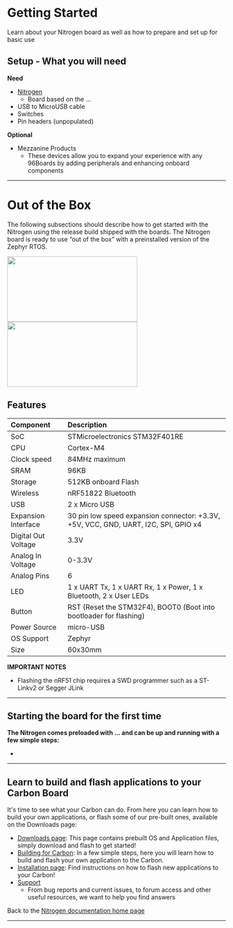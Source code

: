 # Getting Started

Learn about your Nitrogen board as well as how to prepare and set up for basic use

## Setup - What you will need

**Need**
- [Nitrogen](http://www.96boards.org/product/Nitrogen/)
   - Board based on the ...
- USB to MicroUSB cable
- Switches
- Pin headers (unpopulated)

**Optional**
- Mezzanine Products
   - These devices allow you to expand your experience with any 96Boards by adding peripherals and enhancing onboard components

***

# Out of the Box

The following subsections should describe how to get started with the Nitrogen using the release build shipped with the boards. The Nitrogen board is ready to use “out of the box” with a preinstalled version of the Zephyr RTOS.

<img src="" data-canonical-src="" width="300" height="150" />
<img src="" data-canonical-src="" width="300" height="150" />

## Features

|   Component          |   Description                                                                                    |
|:---------------------|:-------------------------------------------------------------------------------------------------|
|  SoC                 | STMicroelectronics STM32F401RE                                                                   |
|  CPU                 | Cortex-M4                                                                                        |
|  Clock speed         | 84MHz maximum                                                                                    |
|  SRAM                | 96KB                                                                                             |
|  Storage             | 512KB onboard Flash                                                                              |
|  Wireless            | nRF51822 Bluetooth                                                                               |
|  USB                 | 2 x Micro USB                                                                                    |
|  Expansion Interface | 30 pin low speed expansion connector: +3.3V, +5V, VCC, GND, UART, I2C, SPI, GPIO x4              |
|  Digital Out Voltage | 3.3V                                                                                             |
|  Analog In Voltage   | 0-3.3V                                                                                           |
|  Analog Pins         | 6                                                                                                |
|  LED                 | 1 x UART Tx, 1 x UART Rx, 1 x Power, 1 x Bluetooth, 2 x User LEDs                                |
|  Button              | RST (Reset the STM32F4), BOOT0 (Boot into bootloader for flashing)                               |
|  Power Source        | micro-USB                                                                                        |
|  OS Support          | Zephyr                                                                                           |
|  Size                | 60x30mm                                                                                          |

**IMPORTANT NOTES**

- Flashing the nRF51 chip requires a SWD programmer such as a ST-Linkv2 or Segger JLink

***

## Starting the board for the first time

**The Nitrogen comes preloaded with ... and can be up and running with a few simple steps:**

- 

***

## Learn to build and flash applications to your Carbon Board

It's time to see what your Carbon can do. From here you can learn how to build your own applications, or flash some of our pre-built ones, available on the Downloads page:

- [Downloads page](../downloads/README.md): This page contains prebuilt OS and Application files, simply download and flash to get started!
- [Building for Carbon](../build/README.md): In a few simple steps, here you will learn how to build and flash your own application to the Carbon.
- [Installation page](../installation/README.md): Find instructions on how to flash new applications to your Carbon!
- [Support](../support/README.md)
   - From bug reports and current issues, to forum access and other useful resources, we want to help you find answers

Back to the [Nitrogen documentation home page](../README.md)
   
***   
